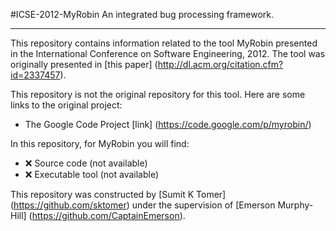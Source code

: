 #ICSE-2012-MyRobin
An integrated bug processing framework.

***

This repository contains information related to the tool MyRobin presented in the International Conference on Software Engineering, 2012. The tool was originally presented in [this paper] (http://dl.acm.org/citation.cfm?id=2337457).

This repository is not the original repository for this tool. Here are some links to the original project:

 - The Google Code Project [link] (https://code.google.com/p/myrobin/)

In this repository, for MyRobin you will find:

 - :x: Source code (not available)
 - :x: Executable tool (not available)

This repository was constructed by [Sumit K Tomer] (https://github.com/sktomer) under the supervision of [Emerson Murphy-Hill] (https://github.com/CaptainEmerson).
